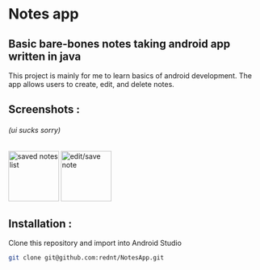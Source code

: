 # Notes app

## Basic bare-bones notes taking android app written in java


This project is mainly for me to learn basics of android development.
The app allows users to create, edit, and delete notes.


## Screenshots :

###### (ui sucks sorry)

<img src = "app/src/notesListSS.png" alt="saved notes list" width="100"/>
<img src = "app/src/noteEditSS.png" alt="edit/save note" width="100"/>


## Installation :

Clone this repository and import into Android Studio
``` bash
git clone git@github.com:rednt/NotesApp.git
```